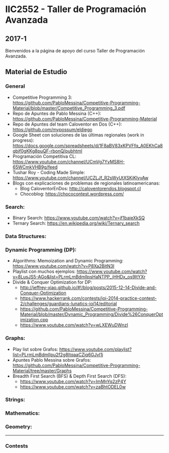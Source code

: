 # IIC2552 - Taller de Programación Avanzada
## 2017-1
Bienvenidos a la página de apoyo del curso Taller de Programación Avanzada.

## Material de Estudio
### General
* Competitive Programming 3: https://github.com/PabloMessina/Competitive-Programming-Material/blob/master/Competitive_Programming_3.pdf
* Repo de Apuntes de Pablo Messina (C++): https://github.com/PabloMessina/Competitive-Programming-Material
* Repo de Apuntes del team Caloventor en Dos (C++): https://github.com/mvpossum/eldiego
* Google Sheet con soluciones de las últimas regionales (work in progress): https://docs.google.com/spreadsheets/d/1F8aBV83xKPVFfq_A0EKhCa8qbjf0gKKg8puQF-rbonQ/pubhtml
* Programación Competitiva CL:  https://www.youtube.com/channel/UCmVg7YyMS8H-65WCmkVHB9g/feed
* Tushar Roy - Coding Made Simple: https://www.youtube.com/channel/UCZLJf_R2sWyUtXSKiKlyvAw
* Blogs con explicaciones de problemas de regionales latinoamericanas:
  * Blog CaloventorEnDos: http://caloventorendos.blogspot.cl
  * Chocoblog: https://chococontest.wordpress.com/

### Search:
* Binary Search: https://www.youtube.com/watch?v=jf1baieXkSQ
* Ternary Search: https://en.wikipedia.org/wiki/Ternary_search

### Data Structures:

### Dynamic Programming (DP):
* Algorithms: Memoization and Dynamic Programming: https://www.youtube.com/watch?v=P8Xa2BitN3I
* Playlist con muchos ejemplos: https://www.youtube.com/watch?v=8LusJS5-AGo&list=PLrmLmBdmIlpsHaNTPP_jHHDx_os9ItYXr
* Divide & Conquer Optimization for DP:
  * http://jeffrey-xiao.github.io/#!/blog/posts/2015-12-14-Divide-and-Conquer-Optimization
  * https://www.hackerrank.com/contests/ioi-2014-practice-contest-2/challenges/guardians-lunatics-ioi14/editorial
  * https://github.com/PabloMessina/Competitive-Programming-Material/blob/master/Dynamic_Programming/Divide%26ConquerOptimization.cpp  
  * https://www.youtube.com/watch?v=wLXEWuDWnzI
  
### Graphs:
* Play list sobre Grafos: https://www.youtube.com/playlist?list=PLrmLmBdmIlpu2f2g8ltqaaCZiq6GJvl1j
* Apuntes Pablo Messina sobre Grafos: https://github.com/PabloMessina/Competitive-Programming-Material/tree/master/Graphs
* Breadth First Search (BFS) & Depth First Search (DFS):
  * https://www.youtube.com/watch?v=ImMnYq2zP4Y
  * https://www.youtube.com/watch?v=zaBhtODEL0w
  
### Strings:

### Mathematics:

### Geometry:
_______________________________________________

### Contests





 
